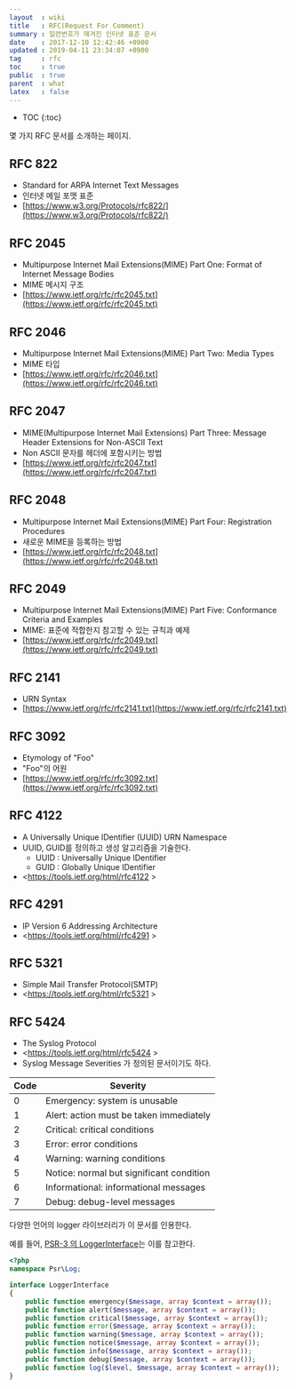 ```yaml
---
layout  : wiki
title   : RFC(Request For Comment)
summary : 일련번호가 매겨진 인터넷 표준 문서
date    : 2017-12-10 12:42:46 +0900
updated : 2019-04-11 23:34:07 +0900
tag     : rfc
toc     : true
public  : true
parent  : what
latex   : false
---
```

* TOC
{:toc}

몇 가지 RFC 문서를 소개하는 페이지.

## RFC 822

* Standard for ARPA Internet Text Messages
* 인터넷 메일 포맷 표준
* [https://www.w3.org/Protocols/rfc822/](https://www.w3.org/Protocols/rfc822/)

## RFC 2045

* Multipurpose Internet Mail Extensions(MIME) Part One: Format of Internet Message Bodies
* MIME 메시지 구조
* [https://www.ietf.org/rfc/rfc2045.txt](https://www.ietf.org/rfc/rfc2045.txt)

## RFC 2046

* Multipurpose Internet Mail Extensions(MIME) Part Two: Media Types
* MIME 타입
* [https://www.ietf.org/rfc/rfc2046.txt](https://www.ietf.org/rfc/rfc2046.txt)

## RFC 2047

* MIME(Multipurpose Internet Mail Extensions) Part Three: Message Header Extensions for Non-ASCII Text
* Non ASCII 문자를 헤더에 포함시키는 방법
* [https://www.ietf.org/rfc/rfc2047.txt](https://www.ietf.org/rfc/rfc2047.txt)

## RFC 2048

* Multipurpose Internet Mail Extensions(MIME) Part Four: Registration Procedures
* 새로운 MIME을 등록하는 방법
* [https://www.ietf.org/rfc/rfc2048.txt](https://www.ietf.org/rfc/rfc2048.txt)

## RFC 2049

* Multipurpose Internet Mail Extensions(MIME) Part Five: Conformance Criteria and Examples
* MIME: 표준에 적합한지 참고할 수 있는 규칙과 예제
* [https://www.ietf.org/rfc/rfc2049.txt](https://www.ietf.org/rfc/rfc2049.txt)

## RFC 2141

* URN Syntax
* [https://www.ietf.org/rfc/rfc2141.txt](https://www.ietf.org/rfc/rfc2141.txt)

## RFC 3092

* Etymology of "Foo"
* "Foo"의 어원
* [https://www.ietf.org/rfc/rfc3092.txt](https://www.ietf.org/rfc/rfc3092.txt)

## RFC 4122

* A Universally Unique IDentifier (UUID) URN Namespace
* UUID, GUID를 정의하고 생성 알고리즘을 기술한다.
    * UUID : Universally Unique IDentifier
    * GUID : Globally Unique IDentifier
* <https://tools.ietf.org/html/rfc4122 >

## RFC 4291

* IP Version 6 Addressing Architecture
* <https://tools.ietf.org/html/rfc4291 >

## RFC 5321

* Simple Mail Transfer Protocol(SMTP)
* <https://tools.ietf.org/html/rfc5321 >

## RFC 5424

* The Syslog Protocol
* <https://tools.ietf.org/html/rfc5424 >
* Syslog Message Severities 가 정의된 문서이기도 하다.

| Code | Severity                                 |
|------|------------------------------------------|
| 0    | Emergency: system is unusable            |
| 1    | Alert: action must be taken immediately  |
| 2    | Critical: critical conditions            |
| 3    | Error: error conditions                  |
| 4    | Warning: warning conditions              |
| 5    | Notice: normal but significant condition |
| 6    | Informational: informational messages    |
| 7    | Debug: debug-level messages              |

다양한 언어의 logger 라이브러리가 이 문서를 인용한다.

예를 들어, [PSR-3 의 LoggerInterface](https://github.com/php-fig/fig-standards/blob/master/accepted/PSR-3-logger-interface.md )는 이를 참고한다.

```php
<?php
namespace Psr\Log;

interface LoggerInterface
{
    public function emergency($message, array $context = array());
    public function alert($message, array $context = array());
    public function critical($message, array $context = array());
    public function error($message, array $context = array());
    public function warning($message, array $context = array());
    public function notice($message, array $context = array());
    public function info($message, array $context = array());
    public function debug($message, array $context = array());
    public function log($level, $message, array $context = array());
}
```
